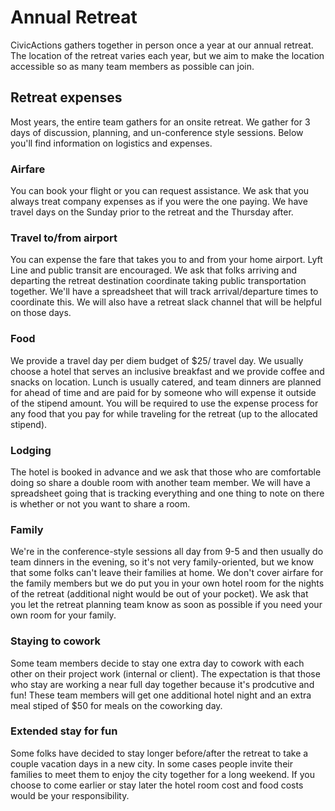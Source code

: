 # Annual Retreat

CivicActions gathers together in person once a year at our annual retreat. The location of the retreat varies each year, but we aim to make the location accessible so as many team members as possible can join.

## Retreat expenses

Most years, the entire team gathers for an onsite retreat. We gather for 3 days of discussion, planning, and un-conference style sessions. Below you'll find information on logistics and expenses.

### Airfare

You can book your flight or you can request assistance. We ask that you always treat company expenses as if you were the one paying. We have travel days on the Sunday prior to the retreat and the Thursday after.

### Travel to/from airport

You can expense the fare that takes you to and from your home airport. Lyft Line and public transit are encouraged.
We ask that folks arriving and departing the retreat destination coordinate taking public transportation together. We'll have a spreadsheet that will track arrival/departure times to coordinate this. We will also have a retreat slack channel that will be helpful on those days.

### Food

We provide a travel day per diem budget of $25/ travel day. We usually choose a hotel that serves an inclusive breakfast and we provide coffee and snacks on location. Lunch is usually catered, and team dinners are planned for ahead of time and are paid for by someone who will expense it outside of the stipend amount. You will be required to use the expense process for any food that you pay for while traveling for the retreat (up to the allocated stipend).

### Lodging

The hotel is booked in advance and we ask that those who are comfortable doing so share a double room with another team member. We will have a spreadsheet going that is tracking everything and one thing to note on there is whether or not you want to share a room.

### Family

We're in the conference-style sessions all day from 9-5 and then usually do team dinners in the evening, so it's not very family-oriented, but we know that some folks can't leave their families at home. We don't cover airfare for the family members but we do put you in your own hotel room for the nights of the retreat (additional night would be out of your pocket). We ask that you let the retreat planning team know as soon as possible if you need your own room for your family. 

### Staying to cowork

Some team members decide to stay one extra day to cowork with each other on their project work (internal or client). The expectation is that those who stay are working a near full day together because it's prodcutive and fun! These team members will get one additional hotel night and an extra meal stiped of $50 for meals on the coworking day. 

### Extended stay for fun

Some folks have decided to stay longer before/after the retreat to take a couple vacation days in a new city. In some cases people invite their families to meet them to enjoy the city together for a long weekend. If you choose to come earlier or stay later the hotel room cost and food costs would be your responsibility.
